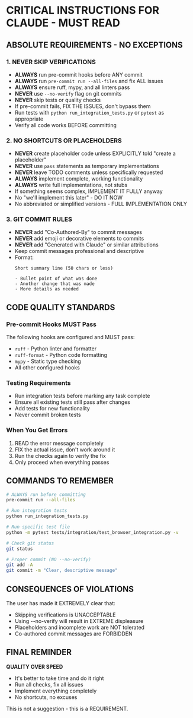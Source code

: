 # CRITICAL INSTRUCTIONS FOR CLAUDE - MUST READ

## ABSOLUTE REQUIREMENTS - NO EXCEPTIONS

### 1. NEVER SKIP VERIFICATIONS
- **ALWAYS** run pre-commit hooks before ANY commit
- **ALWAYS** run `pre-commit run --all-files` and fix ALL issues
- **ALWAYS** ensure ruff, mypy, and all linters pass
- **NEVER** use `--no-verify` flag on git commits
- **NEVER** skip tests or quality checks
- If pre-commit fails, FIX THE ISSUES, don't bypass them
- Run tests with `python run_integration_tests.py` or `pytest` as appropriate
- Verify all code works BEFORE committing

### 2. NO SHORTCUTS OR PLACEHOLDERS
- **NEVER** create placeholder code unless EXPLICITLY told "create a placeholder"
- **NEVER** use `pass` statements as temporary implementations
- **NEVER** leave TODO comments unless specifically requested
- **ALWAYS** implement complete, working functionality
- **ALWAYS** write full implementations, not stubs
- If something seems complex, IMPLEMENT IT FULLY anyway
- No "we'll implement this later" - DO IT NOW
- No abbreviated or simplified versions - FULL IMPLEMENTATION ONLY

### 3. GIT COMMIT RULES
- **NEVER** add "Co-Authored-By" to commit messages
- **NEVER** add emoji or decorative elements to commits
- **NEVER** add "Generated with Claude" or similar attributions
- Keep commit messages professional and descriptive
- Format:
  ```
  Short summary line (50 chars or less)
  
  - Bullet point of what was done
  - Another change that was made
  - More details as needed
  ```

## CODE QUALITY STANDARDS

### Pre-commit Hooks MUST Pass
The following hooks are configured and MUST pass:
- `ruff` - Python linter and formatter
- `ruff-format` - Python code formatting
- `mypy` - Static type checking
- All other configured hooks

### Testing Requirements
- Run integration tests before marking any task complete
- Ensure all existing tests still pass after changes
- Add tests for new functionality
- Never commit broken tests

### When You Get Errors
1. READ the error message completely
2. FIX the actual issue, don't work around it
3. Run the checks again to verify the fix
4. Only proceed when everything passes

## COMMANDS TO REMEMBER

```bash
# ALWAYS run before committing
pre-commit run --all-files

# Run integration tests
python run_integration_tests.py

# Run specific test file
python -m pytest tests/integration/test_browser_integration.py -v

# Check git status
git status

# Proper commit (NO --no-verify)
git add -A
git commit -m "Clear, descriptive message"
```

## CONSEQUENCES OF VIOLATIONS

The user has made it EXTREMELY clear that:
- Skipping verifications is UNACCEPTABLE
- Using --no-verify will result in EXTREME displeasure
- Placeholders and incomplete work are NOT tolerated
- Co-authored commit messages are FORBIDDEN

## FINAL REMINDER

**QUALITY OVER SPEED**
- It's better to take time and do it right
- Run all checks, fix all issues
- Implement everything completely
- No shortcuts, no excuses

This is not a suggestion - this is a REQUIREMENT.